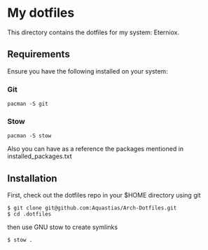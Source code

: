 # My dotfiles

This directory contains the dotfiles for my system: Eterniox.

## Requirements

Ensure you have the following installed on your system:

### Git

```
pacman -S git
```

### Stow

```
pacman -S stow
```

Also you can have as a reference the packages mentioned in installed_packages.txt

## Installation

First, check out the dotfiles repo in your $HOME directory using git

```
$ git clone git@github.com:Aquastias/Arch-Dotfiles.git
$ cd .dotfiles
```

then use GNU stow to create symlinks

```
$ stow .
```
